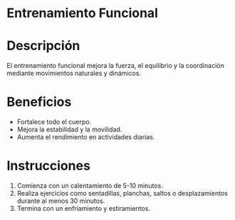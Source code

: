 # Entrenamiento Funcional

# Descripción
El entrenamiento funcional mejora la fuerza, el equilibrio y la coordinación mediante movimientos naturales y dinámicos.

# Beneficios
- Fortalece todo el cuerpo.
- Mejora la estabilidad y la movilidad.
- Aumenta el rendimiento en actividades diarias.

# Instrucciones
1. Comienza con un calentamiento de 5-10 minutos.
2. Realiza ejercicios como sentadillas, planchas, saltos o desplazamientos durante al menos 30 minutos.
3. Termina con un enfriamiento y estiramientos.